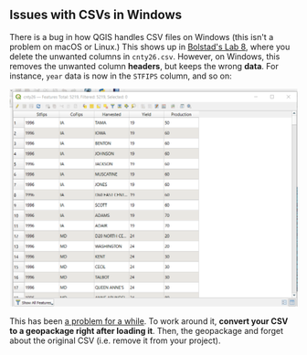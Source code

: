 ## Issues with CSVs in Windows

There is a bug in how QGIS handles CSV files on Windows (this isn't a problem on macOS or Linux.) This shows up in [Bolstad's Lab 8](../../week/04/Bolstad_L8/Bolstad_L8.pdf), where you delete the unwanted columns in `cnty26.csv`. However, on Windows, this removes the unwanted column **headers**, but keeps the wrong **data**. For instance, `year` data is now in the `STFIPS` column, and so on:

![csvs in windows](csvs_windows.png)

This has been [a problem for a while](https://gis.stackexchange.com/questions/107525/csv-handling-in-qgis). To work around it, **convert your CSV to a geopackage right after loading it**. Then, the geopackage and forget about the original CSV (i.e. remove it from your project).

